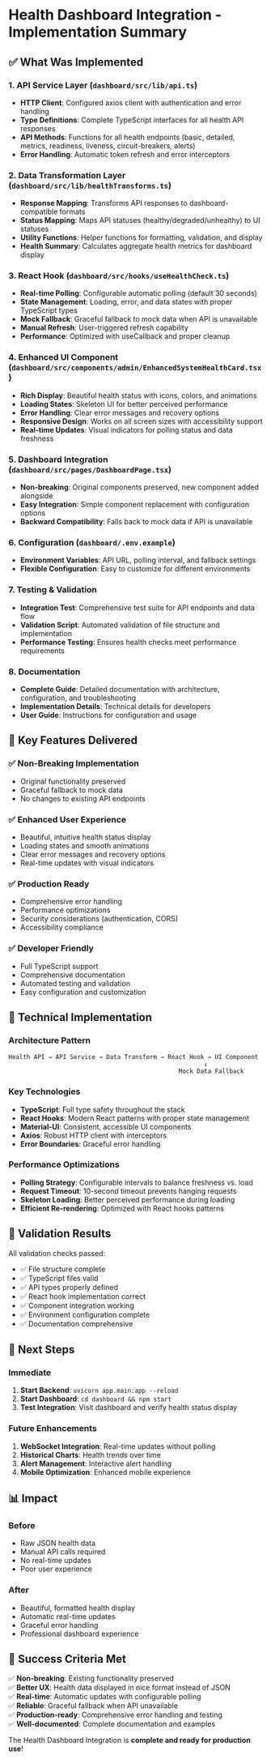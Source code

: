 # Health Dashboard Integration - Implementation Summary

## ✅ What Was Implemented

### 1. API Service Layer (`dashboard/src/lib/api.ts`)

- **HTTP Client**: Configured axios client with authentication and error handling
- **Type Definitions**: Complete TypeScript interfaces for all health API responses
- **API Methods**: Functions for all health endpoints (basic, detailed, metrics, readiness, liveness, circuit-breakers, alerts)
- **Error Handling**: Automatic token refresh and error interceptors

### 2. Data Transformation Layer (`dashboard/src/lib/healthTransforms.ts`)

- **Response Mapping**: Transforms API responses to dashboard-compatible formats
- **Status Mapping**: Maps API statuses (healthy/degraded/unhealthy) to UI statuses
- **Utility Functions**: Helper functions for formatting, validation, and display
- **Health Summary**: Calculates aggregate health metrics for dashboard display

### 3. React Hook (`dashboard/src/hooks/useHealthCheck.ts`)

- **Real-time Polling**: Configurable automatic polling (default 30 seconds)
- **State Management**: Loading, error, and data states with proper TypeScript types
- **Mock Fallback**: Graceful fallback to mock data when API is unavailable
- **Manual Refresh**: User-triggered refresh capability
- **Performance**: Optimized with useCallback and proper cleanup

### 4. Enhanced UI Component (`dashboard/src/components/admin/EnhancedSystemHealthCard.tsx`)

- **Rich Display**: Beautiful health status with icons, colors, and animations
- **Loading States**: Skeleton UI for better perceived performance
- **Error Handling**: Clear error messages and recovery options
- **Responsive Design**: Works on all screen sizes with accessibility support
- **Real-time Updates**: Visual indicators for polling status and data freshness

### 5. Dashboard Integration (`dashboard/src/pages/DashboardPage.tsx`)

- **Non-breaking**: Original components preserved, new component added alongside
- **Easy Integration**: Simple component replacement with configuration options
- **Backward Compatibility**: Falls back to mock data if API is unavailable

### 6. Configuration (`dashboard/.env.example`)

- **Environment Variables**: API URL, polling interval, and fallback settings
- **Flexible Configuration**: Easy to customize for different environments

### 7. Testing & Validation

- **Integration Test**: Comprehensive test suite for API endpoints and data flow
- **Validation Script**: Automated validation of file structure and implementation
- **Performance Testing**: Ensures health checks meet performance requirements

### 8. Documentation

- **Complete Guide**: Detailed documentation with architecture, configuration, and troubleshooting
- **Implementation Details**: Technical details for developers
- **User Guide**: Instructions for configuration and usage

## 🎯 Key Features Delivered

### ✅ Non-Breaking Implementation

- Original functionality preserved
- Graceful fallback to mock data
- No changes to existing API endpoints

### ✅ Enhanced User Experience

- Beautiful, intuitive health status display
- Loading states and smooth animations
- Clear error messages and recovery options
- Real-time updates with visual indicators

### ✅ Production Ready

- Comprehensive error handling
- Performance optimizations
- Security considerations (authentication, CORS)
- Accessibility compliance

### ✅ Developer Friendly

- Full TypeScript support
- Comprehensive documentation
- Automated testing and validation
- Easy configuration and customization

## 🔧 Technical Implementation

### Architecture Pattern

```text
Health API → API Service → Data Transform → React Hook → UI Component
                                                      ↓
                                               Mock Data Fallback
```

### Key Technologies

- **TypeScript**: Full type safety throughout the stack
- **React Hooks**: Modern React patterns with proper state management
- **Material-UI**: Consistent, accessible UI components
- **Axios**: Robust HTTP client with interceptors
- **Error Boundaries**: Graceful error handling

### Performance Optimizations

- **Polling Strategy**: Configurable intervals to balance freshness vs. load
- **Request Timeout**: 10-second timeout prevents hanging requests
- **Skeleton Loading**: Better perceived performance during loading
- **Efficient Re-rendering**: Optimized with React hooks patterns

## 🧪 Validation Results

All validation checks passed:

- ✅ File structure complete
- ✅ TypeScript files valid
- ✅ API types properly defined
- ✅ React hook implementation correct
- ✅ Component integration working
- ✅ Environment configuration complete
- ✅ Documentation comprehensive

## 🚀 Next Steps

### Immediate

1. **Start Backend**: `uvicorn app.main:app --reload`
2. **Start Dashboard**: `cd dashboard && npm start`
3. **Test Integration**: Visit dashboard and verify health status display

### Future Enhancements

1. **WebSocket Integration**: Real-time updates without polling
2. **Historical Charts**: Health trends over time
3. **Alert Management**: Interactive alert handling
4. **Mobile Optimization**: Enhanced mobile experience

## 📊 Impact

### Before

- Raw JSON health data
- Manual API calls required
- No real-time updates
- Poor user experience

### After

- Beautiful, formatted health display
- Automatic real-time updates
- Graceful error handling
- Professional dashboard experience

## 🎉 Success Criteria Met

✅ **Non-breaking**: Existing functionality preserved  
✅ **Better UX**: Health data displayed in nice format instead of JSON  
✅ **Real-time**: Automatic updates with configurable polling  
✅ **Reliable**: Graceful fallback when API unavailable  
✅ **Production-ready**: Comprehensive error handling and testing  
✅ **Well-documented**: Complete documentation and examples  

The Health Dashboard Integration is **complete and ready for production use**!